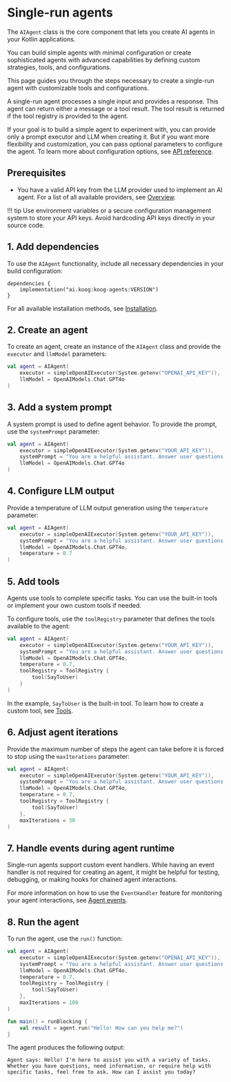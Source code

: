 # Single-run agents

The `AIAgent` class is the core component that lets you create AI agents in your Kotlin applications.

You can build simple agents with minimal configuration or create sophisticated agents with advanced capabilities by
defining custom strategies, tools, and configurations.

This page guides you through the steps necessary to create a single-run agent with customizable tools and configurations.

A single-run agent processes a single input and provides a response.
This agent can return either a message or a tool result.
The tool result is returned if the tool registry is provided to the agent.

If your goal is to build a simple agent to experiment with, you can provide only a prompt executor and LLM when creating it.
But if you want more flexibility and customization, you can pass optional parameters to configure the agent.
To learn more about configuration options, see [API reference](https://api.koog.ai/agents/agents-core/ai.koog.agents.core.agent/-a-i-agent/-a-i-agent.html).

## Prerequisites

- You have a valid API key from the LLM provider used to implement an AI agent. For a list of all available providers, see [Overview](index.md).

!!! tip
    Use environment variables or a secure configuration management system to store your API keys.
    Avoid hardcoding API keys directly in your source code.

## 1. Add dependencies

To use the `AIAgent` functionality, include all necessary dependencies in your build configuration:

```
dependencies {
    implementation("ai.koog:koog-agents:VERSION")
}
```

For all available installation methods, see [Installation](index.md#installation).

## 2. Create an agent 

To create an agent, create an instance of the `AIAgent` class and provide the `executor` and `llmModel` parameters:

```kotlin
val agent = AIAgent(
    executor = simpleOpenAIExecutor(System.getenv("OPENAI_API_KEY")),
    llmModel = OpenAIModels.Chat.GPT4o
)
```

## 3. Add a system prompt

A system prompt is used to define agent behavior. To provide the prompt, use the `systemPrompt` parameter:

```kotlin
val agent = AIAgent(
    executor = simpleOpenAIExecutor(System.getenv("YOUR_API_KEY")),
    systemPrompt = "You are a helpful assistant. Answer user questions concisely.",
    llmModel = OpenAIModels.Chat.GPT4o
)
```

## 4. Configure LLM output

Provide a temperature of LLM output generation using the `temperature` parameter:

```kotlin
val agent = AIAgent(
    executor = simpleOpenAIExecutor(System.getenv("YOUR_API_KEY")),
    systemPrompt = "You are a helpful assistant. Answer user questions concisely.",
    llmModel = OpenAIModels.Chat.GPT4o,
    temperature = 0.7
)
```

## 5. Add tools

Agents use tools to complete specific tasks.
You can use the built-in tools or implement your own custom tools if needed.

To configure tools, use the `toolRegistry` parameter that defines the tools available to the agent:

```kotlin
val agent = AIAgent(
    executor = simpleOpenAIExecutor(System.getenv("YOUR_API_KEY")),
    systemPrompt = "You are a helpful assistant. Answer user questions concisely.",
    llmModel = OpenAIModels.Chat.GPT4o,
    temperature = 0.7,
    toolRegistry = ToolRegistry {
        tool(SayToUser)
    }
)
```
In the example, `SayToUser` is the built-in tool. To learn how to create a custom tool, see [Tools](tools.md).

## 6. Adjust agent iterations

Provide the maximum number of steps the agent can take before it is forced to stop using the `maxIterations` parameter:

```kotlin
val agent = AIAgent(
    executor = simpleOpenAIExecutor(System.getenv("YOUR_API_KEY")),
    systemPrompt = "You are a helpful assistant. Answer user questions concisely.",
    llmModel = OpenAIModels.Chat.GPT4o,
    temperature = 0.7,
    toolRegistry = ToolRegistry {
        tool(SayToUser)
    },
    maxIterations = 30
)
```

## 7. Handle events during agent runtime

Single-run agents support custom event handlers.
While having an event handler is not required for creating an agent, it might be helpful for testing, debugging, or making hooks for chained agent interactions.

For more information on how to use the `EventHandler` feature for monitoring your agent interactions, see [Agent events](agent-events.md).

## 8. Run the agent

To run the agent, use the `run()` function:

```kotlin
val agent = AIAgent(
    executor = simpleOpenAIExecutor(System.getenv("OPENAI_API_KEY")),
    systemPrompt = "You are a helpful assistant. Answer user questions concisely.",
    llmModel = OpenAIModels.Chat.GPT4o,
    temperature = 0.7,
    toolRegistry = ToolRegistry {
        tool(SayToUser)
    },
    maxIterations = 100
)

fun main() = runBlocking {
    val result = agent.run("Hello! How can you help me?")
}
```

The agent produces the following output:

```
Agent says: Hello! I'm here to assist you with a variety of tasks. Whether you have questions, need information, or require help with specific tasks, feel free to ask. How can I assist you today?
```
